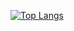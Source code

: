 [![Top Langs](https://github-readme-stats-nine-wine-88.vercel.app/api/top-langs/?username=maddisanotoole)](https://github.com/anuraghazra/github-readme-stats)

<!--
**maddisanotoole/maddisanotoole** is a ✨ _special_ ✨ repository because its `README.md` (this file) appears on your GitHub profile.

Here are some ideas to get you started:

- 🔭 I’m currently working on ...
- 🌱 I’m currently learning ...
- 👯 I’m looking to collaborate on ...
- 🤔 I’m looking for help with ...
- 💬 Ask me about ...
- 📫 How to reach me: ...
- 😄 Pronouns: ...
- ⚡ Fun fact: ...
-->
